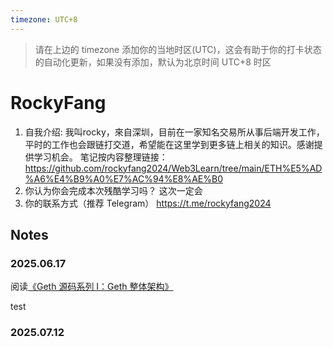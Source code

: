 ```yaml
---
timezone: UTC+8
---
```


> 请在上边的 timezone 添加你的当地时区(UTC)，这会有助于你的打卡状态的自动化更新，如果没有添加，默认为北京时间 UTC+8 时区


# RockyFang

1. 自我介绍: 我叫rocky，來自深圳，目前在一家知名交易所从事后端开发工作，平时的工作也会跟链打交道，希望能在这里学到更多链上相关的知识。感谢提供学习机会。
笔记按内容整理链接：https://github.com/rockyfang2024/Web3Learn/tree/main/ETH%E5%AD%A6%E4%B9%A0%E7%AC%94%E8%AE%B0
2. 你认为你会完成本次残酷学习吗？   这次一定会
3. 你的联系方式（推荐 Telegram）  https://t.me/rockyfang2024

## Notes

<!-- Content_START -->

### 2025.06.17



阅读[《Geth 源码系列 I：Geth 整体架构》](https://forum.lxdao.io/t/geth-i-geth/2856)

test



### 2025.07.12

<!-- Content_END -->
